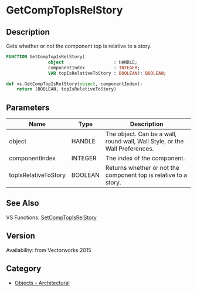 # GetCompTopIsRelStory

## Description
Gets whether or not the component top is relative to a story.

```pascal
FUNCTION GetCompTopIsRelStory(
				object                   : HANDLE;
				componentIndex           : INTEGER;
				VAR topIsRelativeToStory : BOOLEAN): BOOLEAN;
```

```python
def vs.GetCompTopIsRelStory(object, componentIndex):
    return (BOOLEAN, topIsRelativeToStory)
```

## Parameters
|Name|Type|Description|
|---|---|---|
|object|HANDLE|The object. Can be a wall, round wall, Wall Style, or the Wall Preferences.|
|componentIndex|INTEGER|The index of the component.|
|topIsRelativeToStory|BOOLEAN|Returns whether or not the component top is relative to a story.|

## See Also
VS Functions:
[SetCompTopIsRelStory](SetCompTopIsRelStory.md)

## Version
Availability: from Vectorworks 2015

## Category
* [Objects - Architectural](../Categories/Objects%20-%20Architectural.md)
